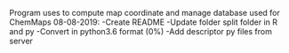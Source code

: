 Program uses to compute map coordinate and manage database used for ChemMaps
08-08-2019: -Create README 
            -Update folder split folder in R and py
            -Convert in python3.6 format (0%)
            -Add descriptor py files from server
